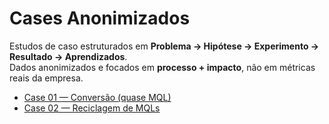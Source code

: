 # Cases Anonimizados

Estudos de caso estruturados em **Problema → Hipótese → Experimento → Resultado → Aprendizados**.  
Dados anonimizados e focados em **processo + impacto**, não em métricas reais da empresa.

- [Case 01 — Conversão (quase MQL)](case_01_conversao_quase_mql.md)
- [Case 02 — Reciclagem de MQLs](case_02_reciclagem_mql.md)
